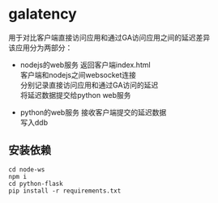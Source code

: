 # galatency

用于对比客户端直接访问应用和通过GA访问应用之间的延迟差异<br>
该应用分为两部分：

- nodejs的web服务
返回客户端index.html<br>
客户端和nodejs之间websocket连接<br>
分别记录直接访问应用和通过GA访问的延迟<br>
将延迟数据提交给python web服务<br>

- python的web服务
接收客户端提交的延迟数据<br>
写入ddb<br>

## 安装依赖
```
cd node-ws
npm i
cd python-flask
pip install -r requirements.txt
```

